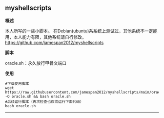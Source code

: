myshellscripts
---------------
**概述**

本人所写的一些小脚本。
在Debian(ubuntu)系系统上测试过，其他系统不一定能用，本人能力有限，其他系统请自行修改。
https://github.com/jamespan2012/myshellscripts

**脚本**

 oracle.sh：永久放行甲骨文端口
 
 **使用**
 
    #下载使用脚本
    wget https://raw.githubusercontent.com/jamespan2012/myshellscripts/main/oracle.sh -O oracle.sh && bash oracle.sh
    #后续运行脚本（再次检查也仅需运行下面代码）
    bash oracle.sh
----------

